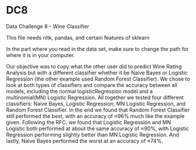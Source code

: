 # DC8
Data Challenge 8 - Wine Classifier

This file needs nltk, pandas, and certain features of sklearn

In the part where you read in the data set, make sure to change the path for where it is in your computer.

Our objective was to copy what the other user did to predict Wine Rating Analysis but with a different classifier whether it be Naive Bayes or Logistic Regression (the other example used Random Forest Classifier). We chose to look at both types of classifiers and compare the accuracy between all models, including the normal logisticRegression model and a multinomial(MN) Logistic Regression. All together we tested four different classifiers: Naive Bayes, Logistic Regression, MN Logistic Regression, and Random Forest Classifier. In the end we found that Random Forest Classifier still performed the best, with an accuracy of ≈96% much like the example given. Following the RFC, we found that Logistic Regression and MN Logistic both performed at about the same accuracy of ≈90%, with Logistic Regression performing slightly better than MN Logistic Regression. And lastly, Naive Bayes performed the worst at an accuracy of ≈74%.
